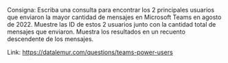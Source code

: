 Consigna: Escriba una consulta para encontrar los 2 principales usuarios que enviaron la mayor cantidad de mensajes en Microsoft Teams en agosto de 2022. 
Muestre las ID de estos 2 usuarios junto con la cantidad total de mensajes que enviaron. Muestra los resultados en un recuento descendente de los mensajes.

Link:
https://datalemur.com/questions/teams-power-users
